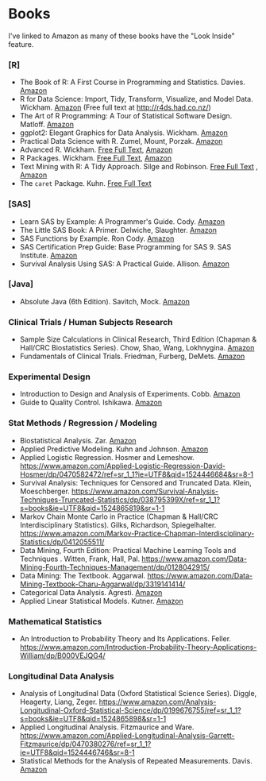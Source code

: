 # Books
I've linked to Amazon as many of these books have the "Look Inside" feature.
### [R]
* The Book of R: A First Course in Programming and Statistics. Davies. [Amazon](https://www.amazon.com/Book-First-Course-Programming-Statistics/dp/1593276516)
* R for Data Science: Import, Tidy, Transform, Visualize, and Model Data. Wickham. [Amazon](https://www.amazon.com/Data-Science-Transform-Visualize-Model/dp/1491910399) (Free full text at http://r4ds.had.co.nz/)
* The Art of R Programming: A Tour of Statistical Software Design. Matloff. [Amazon](https://www.amazon.com/Art-Programming-Statistical-Software-Design/dp/1593273843)
* ggplot2: Elegant Graphics for Data Analysis. Wickham. [Amazon](https://www.amazon.com/dp/331924275X/ref=rdr_ext_sb_ti_sims_7)
* Practical Data Science with R. Zumel, Mount, Porzak. [Amazon](https://www.amazon.com/Practical-Data-Science-Nina-Zumel/dp/1617291560/)
* Advanced R. Wickham. [Free Full Text](http://adv-r.had.co.nz/), [Amazon](https://www.amazon.com/dp/1466586966/ref=cm_sw_su_dp?tag=devtools-20)
* R Packages. Wickham. [Free Full Text](http://r-pkgs.had.co.nz/), [Amazon](https://www.amazon.com/dp/1491910593/ref=cm_sw_su_dp?tag=r-pkgs-20)
* Text Mining with R: A Tidy Approach. Silge and Robinson. [Free Full Text](https://www.tidytextmining.com/index.html) , [Amazon](https://www.amazon.com/gp/product/1491981652/ref=as_li_tl?ie=UTF8&tag=juliasilge-20&camp=1789&creative=9325&linkCode=as2&creativeASIN=1491981652&linkId=0e92d44b0aa39ab34608ffa582dbd490)
* The `caret` Package. Kuhn. [Free Full Text](https://topepo.github.io/caret/index.html) 

### [SAS]
* Learn SAS by Example: A Programmer's Guide. Cody. [Amazon](https://www.amazon.com/Learning-SAS-Example-Programmers-Guide/dp/1599941651/)
* The Little SAS Book: A Primer. Delwiche, Slaughter. [Amazon](https://www.amazon.com/Little-SAS-Book-Primer-Fifth/dp/1612903436/)
* SAS Functions by Example. Ron Cody. [Amazon](https://www.amazon.com/SAS-Functions-Example-Second-Cody/dp/1607643405)
* SAS Certification Prep Guide: Base Programming for SAS 9. SAS Institute. [Amazon](https://www.amazon.com/SAS-Certification-Prep-Guide-Programming/dp/1607649241)
* Survival Analysis Using SAS: A Practical Guide. Allison. [Amazon](https://www.amazon.com/Survival-Analysis-Using-SAS-Practical/dp/1599946408)

### [Java]
* Absolute Java (6th Edition). Savitch, Mock. [Amazon](https://www.amazon.com/Absolute-Java-6th-Walter-Savitch/dp/0134041674/)

### Clinical Trials / Human Subjects Research
* Sample Size Calculations in Clinical Research, Third Edition (Chapman & Hall/CRC Biostatistics Series). Chow, Shao, Wang, Lokhnygina. [Amazon](https://www.amazon.com/Calculations-Clinical-Research-Chapman-Biostatistics/dp/1138740985) 
* Fundamentals of Clinical Trials. Friedman, Furberg, DeMets. [Amazon](https://www.amazon.com/Fundamentals-Clinical-Trials-Lawrence-Friedman/dp/0387985867)

### Experimental Design
* Introduction to Design and Analysis of Experiments. Cobb. [Amazon](https://www.amazon.com/Introduction-Design-Analysis-Experiments-George/dp/047041216X)
* Guide to Quality Control. Ishikawa. [Amazon](https://www.amazon.com/Guide-Quality-Control-Kaoru-Ishikawa/dp/9283310365)

### Stat Methods / Regression / Modeling
* Biostatistical Analysis. Zar. [Amazon](https://www.amazon.com/Biostatistical-Analysis-5th-Jerrold-Zar/dp/0131008463)
* Applied Predictive Modeling. Kuhn and Johnson. [Amazon](https://www.amazon.com/Applied-Predictive-Modeling-Max-Kuhn/dp/1461468485)
* Applied Logistic Regression. Hosmer and Lemeshow. https://www.amazon.com/Applied-Logistic-Regression-David-Hosmer/dp/0470582472/ref=sr_1_1?ie=UTF8&qid=1524446684&sr=8-1
* Survival Analysis: Techniques for Censored and Truncated Data. Klein, Moeschberger. https://www.amazon.com/Survival-Analysis-Techniques-Truncated-Statistics/dp/038795399X/ref=sr_1_1?s=books&ie=UTF8&qid=1524865819&sr=1-1
* Markov Chain Monte Carlo in Practice (Chapman & Hall/CRC Interdisciplinary Statistics). Gilks, Richardson, Spiegelhalter. https://www.amazon.com/Markov-Practice-Chapman-Interdisciplinary-Statistics/dp/0412055511/
* Data Mining, Fourth Edition: Practical Machine Learning Tools and Techniques . Witten, Frank, Hall, Pal. https://www.amazon.com/Data-Mining-Fourth-Techniques-Management/dp/0128042915/
* Data Mining: The Textbook. Aggarwal. https://www.amazon.com/Data-Mining-Textbook-Charu-Aggarwal/dp/3319141414/
* Categorical Data Analysis. Agresti. [Amazon](https://www.amazon.com/Categorical-Data-Analysis-Alan-Agresti/dp/0470463635)
* Applied Linear Statistical Models. Kutner. [Amazon](https://www.amazon.com/Statistical-McGraw-Hill-Operations-Decision-Sciences/dp/0072386886)

### Mathematical Statistics
* An Introduction to Probability Theory and Its Applications. Feller. https://www.amazon.com/Introduction-Probability-Theory-Applications-William/dp/B000VEJQG4/

### Longitudinal Data Analysis
* Analysis of Longitudinal Data (Oxford Statistical Science Series). Diggle, Heagerty, Liang, Zeger. https://www.amazon.com/Analysis-Longitudinal-Oxford-Statistical-Science/dp/0199676755/ref=sr_1_1?s=books&ie=UTF8&qid=1524865898&sr=1-1
* Applied Longitudinal Analysis. Fitzmaurice and Ware. https://www.amazon.com/Applied-Longitudinal-Analysis-Garrett-Fitzmaurice/dp/0470380276/ref=sr_1_1?ie=UTF8&qid=1524446746&sr=8-1
* Statistical Methods for the Analysis of Repeated Measurements. Davis. [Amazon](https://www.amazon.com/Statistical-Analysis-Repeated-Measurements-Statistics/dp/0387953701)



